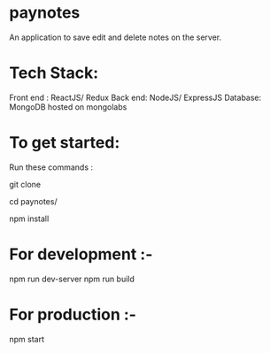 # paynotes
An application to save edit and delete notes on the server.

# Tech Stack:

Front end : ReactJS/ Redux
Back end: NodeJS/ ExpressJS
Database: MongoDB hosted on mongolabs

# To get started:

Run these commands :

git clone <repo>

cd paynotes/

npm install

# For development :- 

npm run dev-server
npm run build

# For production :-

npm start


